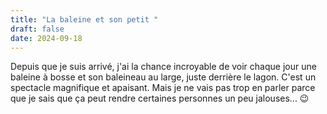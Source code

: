 ```yaml
---
title: "La baleine et son petit "
draft: false
date: 2024-09-18
---
```

Depuis que je suis arrivé, j'ai la chance incroyable de voir chaque jour une baleine à bosse et son baleineau au large, juste derrière le lagon. C'est un spectacle magnifique et apaisant. Mais je ne vais pas trop en parler parce que je sais que ça peut rendre certaines personnes un peu jalouses... 😉
